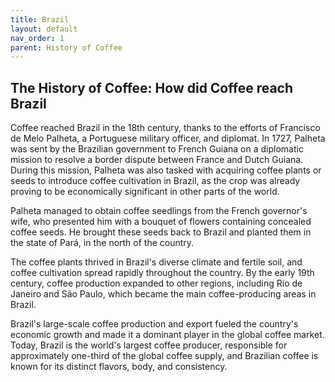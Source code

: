```yaml
---
title: Brazil
layout: default
nav_order: 1
parent: History of Coffee
---
```


## The History of Coffee: How did Coffee reach Brazil
Coffee reached Brazil in the 18th century, thanks to the efforts of Francisco de Melo Palheta, a Portuguese military officer, and diplomat. In 1727, Palheta was sent by the Brazilian government to French Guiana on a diplomatic mission to resolve a border dispute between France and Dutch Guiana. During this mission, Palheta was also tasked with acquiring coffee plants or seeds to introduce coffee cultivation in Brazil, as the crop was already proving to be economically significant in other parts of the world.

Palheta managed to obtain coffee seedlings from the French governor's wife, who presented him with a bouquet of flowers containing concealed coffee seeds. He brought these seeds back to Brazil and planted them in the state of Pará, in the north of the country.

The coffee plants thrived in Brazil's diverse climate and fertile soil, and coffee cultivation spread rapidly throughout the country. By the early 19th century, coffee production expanded to other regions, including Rio de Janeiro and São Paulo, which became the main coffee-producing areas in Brazil.

Brazil's large-scale coffee production and export fueled the country's economic growth and made it a dominant player in the global coffee market. Today, Brazil is the world's largest coffee producer, responsible for approximately one-third of the global coffee supply, and Brazilian coffee is known for its distinct flavors, body, and consistency.

